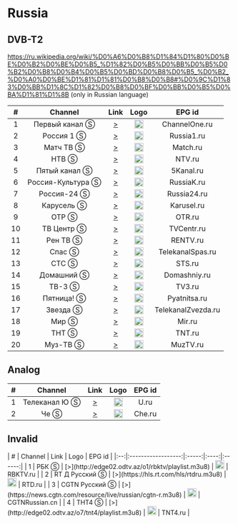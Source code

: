 <h1>Russia</h1>

<h2>DVB-T2</h2>

https://ru.wikipedia.org/wiki/%D0%A6%D0%B8%D1%84%D1%80%D0%BE%D0%B2%D0%BE%D0%B5_%D1%82%D0%B5%D0%BB%D0%B5%D0%B2%D0%B8%D0%B4%D0%B5%D0%BD%D0%B8%D0%B5_%D0%B2_%D0%A0%D0%BE%D1%81%D1%81%D0%B8%D0%B8#%D0%9C%D1%83%D0%BB%D1%8C%D1%82%D0%B8%D0%BF%D0%BB%D0%B5%D0%BA%D1%81%D1%8B (only in Russian language)

|  # |      Channel       | Link  | Logo | EPG id |
|:--:|:------------------:|:-----:|:----:|:------:|
|  1 |   Первый канал Ⓢ   | [>](http://s18209.cdn.ngenix.net/hls/CH_R03_1TV/playlist.m3u8) | <img height="20" src="https://i.imgur.com/1IqCGe9.png"/> | ChannelOne.ru |
|  2 |     Россия 1 Ⓢ     | [>](http://s18209.cdn.ngenix.net/hls/CH_R04_ROSSIA1/playlist.m3u8) | <img height="20" src="https://i.imgur.com/WI6hKez.png"/> | Russia1.ru |
|  3 |     Матч ТВ Ⓢ      | [>](https://streaming.televizor-24-tochka.ru/live/6.m3u8) | <img height="20" src="https://i.imgur.com/kFdooR4.png"/> | Match.ru |
|  4 |       НТВ Ⓢ        | [>](http://s18209.cdn.ngenix.net/hls/CH_R03_NTV/playlist.m3u8) | <img height="20" src="https://i.imgur.com/DtQX5P2.png"/> | NTV.ru |
|  5 |   Пятый канал Ⓢ    | [>](http://s18209.cdn.ngenix.net/hls/CH_R02_5TV/playlist.m3u8) | <img height="20" src="https://i.imgur.com/u8Q69D9.png"/> | 5Kanal.ru |
|  6 | Россия-Культура Ⓢ  | [>](http://s18209.cdn.ngenix.net/hls/CH_R02_ROSSIAK/playlist.m3u8) | <img height="20" src="https://i.imgur.com/S12gaLc.png"/> | RussiaK.ru |
|  7 |    Россия-24 Ⓢ     | [>](http://s18209.cdn.ngenix.net/hls/CH_R01_ROSSIA24/playlist.m3u8) | <img height="20" src="https://i.imgur.com/tpqsFzm.png"/> | Russia24.ru |
|  8 |     Карусель Ⓢ     | [>](http://s18209.cdn.ngenix.net/hls/CH_R01_KARUSEL/playlist.m3u8) | <img height="20" src="https://i.imgur.com/4fFMlVq.png"/> | Karusel.ru |
|  9 |       ОТР Ⓢ        | [>](http://s18209.cdn.ngenix.net/hls/CH_R01_OTR/playlist.m3u8) | <img height="20" src="https://i.imgur.com/QyZvT3e.png"/> | OTR.ru |
| 10 |     ТВ Центр Ⓢ     | [>](http://s18209.cdn.ngenix.net/hls/CH_R04_TVC/playlist.m3u8) | <img height="20" src="https://i.imgur.com/ZP0D6Rd.png"/> | TVCentr.ru |
| 11 |      Рен ТВ Ⓢ      | [>](http://s18209.cdn.ngenix.net/hls/CH_R02_RENTV/playlist.m3u8) | <img height="20" src="https://i.imgur.com/18TAzYV.png"/> | RENTV.ru |
| 12 |       Спас Ⓢ       | [>](https://spas.mediacdn.ru/cdn/spas/playlist.m3u8) | <img height="20" src="https://i.imgur.com/A6Cqsom.jpeg"/> | TelekanalSpas.ru |
| 13 |       СТС Ⓢ        | [>](http://s18209.cdn.ngenix.net/hls/CH_R02_STS/playlist.m3u8) | <img height="20" src="https://i.imgur.com/y9bpqUD.png"/> | STS.ru |
| 14 |     Домашний Ⓢ     | [>](http://s18209.cdn.ngenix.net/hls/CH_R04_DOMASHNY/playlist.m3u8) | <img height="20" src="https://i.imgur.com/e8wlMIt.png"/> | Domashniy.ru |
| 15 |       ТВ-3 Ⓢ       | [>](http://s18209.cdn.ngenix.net/hls/CH_R01_TV3/playlist.m3u8) | <img height="20" src="https://upload.wikimedia.org/wikipedia/commons/thumb/9/9e/%D0%A2V3_logo_2023.svg/556px-%D0%A2V3_logo_2023.svg.png"/> | TV3.ru |
| 16 |     Пятница! Ⓢ     | [>](http://s18209.cdn.ngenix.net/hls/CH_R01_FRIDAY/playlist.m3u8) | <img height="20" src="https://i.imgur.com/rS11zVB.png"/> | Pyatnitsa.ru |
| 17 |      Звезда Ⓢ      | [>](http://s18209.cdn.ngenix.net/hls/CH_R03_ZVEZDA/playlist.m3u8) | <img height="20" src="https://i.imgur.com/c0L0ncA.png"/> | TelekanalZvezda.ru |
| 18 |        Мир Ⓢ       | [>](http://hls.mirtv.cdnvideo.ru/mirtv-parampublish/mirtv_2500/playlist.m3u8) | <img height="20" src="https://i.imgur.com/L2slsbG.png"/> | Mir.ru |
| 19 |       ТНТ Ⓢ        | [>](http://s18209.cdn.ngenix.net/hls/CH_R01_TNT/playlist.m3u8) | <img height="20" src="https://i.imgur.com/T4A6rEI.png"/> | TNT.ru |
| 20 |      Муз-ТВ Ⓢ      | [>](http://edge02.odtv.az/o5/muztv/playlist.m3u8) | <img height="20" src="https://i.imgur.com/BtqrHmz.png"/> | MuzTV.ru |

<h2>Analog</h2>

|  # |      Channel       | Link  | Logo | EPG id |
|:--:|:------------------:|:-----:|:----:|:------:|
|  1 |    Телеканал Ю Ⓢ   | [>](http://s18209.cdn.ngenix.net/hls/CH_R03_U/playlist.m3u8) | <img height="20" src="https://i.imgur.com/KDZvt0Q.png"/> | U.ru |
|  2 |         Че Ⓢ       | [>](http://s18209.cdn.ngenix.net/hls/CH_R02_PERETZ/playlist.m3u8) | <img height="20" src="https://i.imgur.com/ZOcDGpB.png"/> | Che.ru |

<h2>Invalid</h2>
|  # |      Channel       | Link  | Logo | EPG id |
|:--:|:------------------:|:-----:|:----:|:------:|
|  1 |        РБК Ⓢ       | [>](http://edge02.odtv.az/o1/rbktv/playlist.m3u8) | <img height="20" src="https://i.imgur.com/P2Qii5B.png"/> | RBKTV.ru |
|  2 |    RT Д Русский Ⓢ  | [>](https://hls.rt.com/hls/rtdru.m3u8) | <img height="20" src="https://i.imgur.com/v5fpEBo.png"/> | RTD.ru |
|  3 |    CGTN Pусский Ⓢ  | [>](https://news.cgtn.com/resource/live/russian/cgtn-r.m3u8) | <img height="20" src="https://i.imgur.com/fMsJYzl.png"/> | CGTNRussian.cn |
|  4 |        ТНТ4 Ⓢ      | [>](http://edge02.odtv.az/o7/tnt4/playlist.m3u8) | <img height="20" src="https://i.imgur.com/gBokU5i.png"/> | TNT4.ru |
